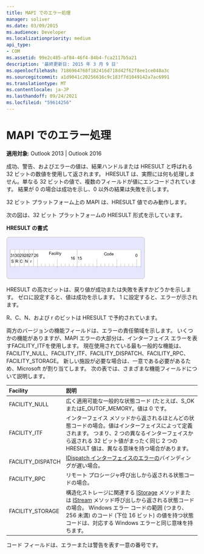 ```yaml
---
title: MAPI でのエラー処理
manager: soliver
ms.date: 03/09/2015
ms.audience: Developer
ms.localizationpriority: medium
api_type:
- COM
ms.assetid: 99e2c485-af84-46f4-84b4-fca2117b5a21
description: '最終更新日: 2015 年 3 月 9 日'
ms.openlocfilehash: 7186964768f182416d718d42f62f8ee1ce048a3c
ms.sourcegitcommit: a1d9041c20256616c9c183f7d1049142a7ac6991
ms.translationtype: MT
ms.contentlocale: ja-JP
ms.lasthandoff: 09/24/2021
ms.locfileid: "59614256"
---
```

# <a name="error-handling-in-mapi"></a>MAPI でのエラー処理

**適用対象**: Outlook 2013 | Outlook 2016 
  
成功、警告、およびエラーの値は、結果ハンドルまたは HRESULT と呼ばれる 32 ビットの数値を使用して返されます。 HRESULT は、実際には何も処理しません。単なる 32 ビットの値で、複数のフィールドが値にエンコードされています。 結果が 0 の場合は成功を示し、0 以外の結果は失敗を示します。
  
32 ビット プラットフォーム上の MAPI は、HRESULT 値でのみ動作します。
  
次の図は、32 ビット プラットフォームの HRESULT 形式を示しています。
  
**HRESULT の書式**
  
![HRESULT の書式](media/amapi_49.gif "HRESULT の書式")
  
HRESULT の高次ビットは、戻り値が成功または失敗を表すかどうかを示します。 ゼロに設定すると、値は成功を示します。 1 に設定すると、エラーが示されます。
  
R、C、N、および r のビットは HRESULT で予約されています。
  
両方のバージョンの機能フィールドは、エラーの責任領域を示します。 いくつかの機能がありますが、MAPI エラーの大部分は、インターフェイス エラーを表すFACILITY_ITFを使用します。 現在使用されている最も一般的な機能は、FACILITY_NULL、FACILITY_ITF、FACILITY_DISPATCH、FACILITY_RPC、FACILITY_STORAGE。 新しい施設が必要な場合は、一意である必要があるため、Microsoft が割り当てします。 次の表では、さまざまな機能フィールドについて説明します。
  
|Facility|説明|
|:-----|:-----|
|FACILITY_NULL  <br/> |広く適用可能な一般的な状態コード (たとえば、S_OKまたはE_OUTOF_MEMORY。値は 0 です。  <br/> |
|FACILITY_ITF  <br/> |インターフェイス メソッドから返されるほとんどの状態コードの場合。値はインターフェイスによって定義されます。 つまり、2 つの異なるインターフェイスから返される 32 ビット値がまったく同じ 2 つの HRESULT 値は、異なる意味を持つ場合があります。  <br/> |
|FACILITY_DISPATCH  <br/> |[IDispatch インターフェイスのエラーの](https://msdn.microsoft.com/library/ms221608.aspx)バインディングが遅い場合。  <br/> |
|FACILITY_RPC  <br/> |リモート プロシージャ呼び出しから返される状態コードの場合。  <br/> |
|FACILITY_STORAGE  <br/> |構造化ストレージに関連する [IStorage](https://msdn.microsoft.com/library/aa380015%28VS.85%29.aspx) メソッドまたは [IStream](https://msdn.microsoft.com/library/aa380034%28VS.85%29.aspx) メソッド呼び出しから返される状態コードの場合。 Windows エラー コードの範囲 (つまり、256 未満) のコード (下位 16 ビット) の値を持つ状態コードは、対応する Windows エラーと同じ意味を持ちます。  <br/> |
   
コード フィールドは、エラーまたは警告を表す一意の番号です。
  

